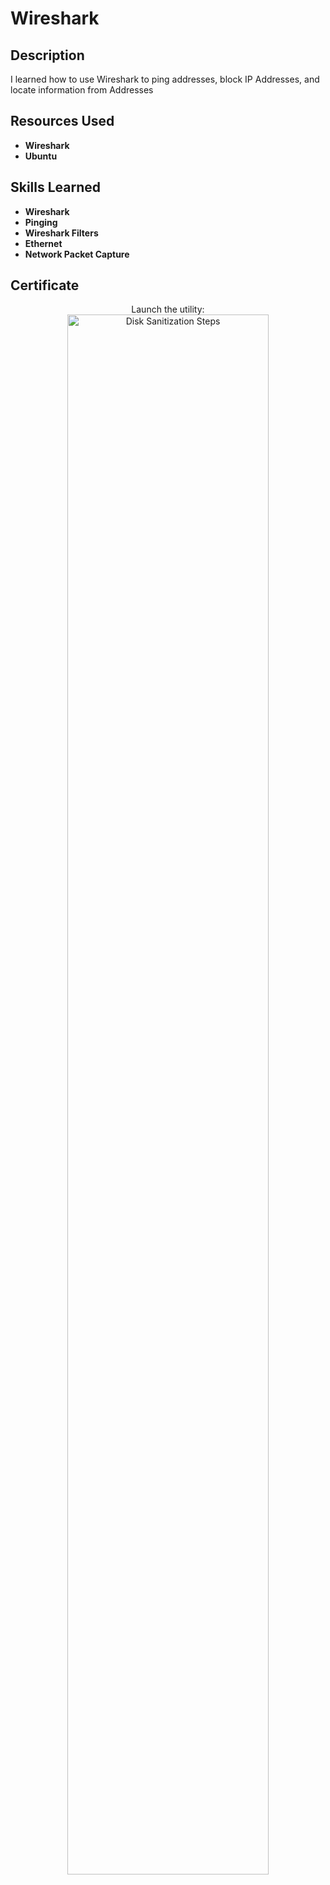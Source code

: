 <h1>Wireshark</h1>

<h2>Description</h2>
I learned how to use Wireshark to ping addresses, block IP Addresses, and locate information from Addresses
<br />

<h2>Resources Used</h2>

- <b>Wireshark</b> 
- <b>Ubuntu</b>



<h2>Skills Learned</h2>

- <b>Wireshark</b> 
- <b>Pinging</b>
- <b>Wireshark Filters</b>
- <b>Ethernet</b>
- <b>Network Packet Capture</b>


<h2>Certificate</h2>

<p align="center">
Launch the utility: <br/>
<img src="https://i.imgur.com/xkJ296D.png" height="80%" width="80%" alt="Disk Sanitization Steps"/>
<br />
<br />

<!--
 ```diff
- text in red
+ text in green
! text in orange
# text in gray
@@ text in purple (and bold)@@
```
--!>
